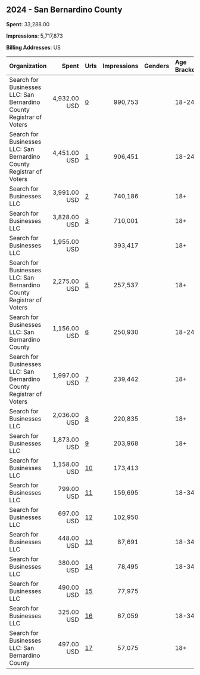 ## 2024 - San Bernardino County 
**Spent**: 33,288.00

**Impressions**: 5,717,873

**Billing Addresses**: US

|Organization|Spent|Urls|Impressions|Genders|Age Brackets|Country Codes|
|:---|---:|:---|---:|:---|:---|:---|
|Search for Businesses  LLC: San Bernardino County Registrar of Voters|4,932.00 USD|[0](https://www.snap.com/political-ads/asset/64fab6013dcb3461472bbdcec9746885dd4456e354c9385344b0ec1b4ccce78b?mediaType=jpg)|990,753||18-24|united states|
|Search for Businesses  LLC: San Bernardino County Registrar of Voters|4,451.00 USD|[1](https://www.snap.com/political-ads/asset/3471c4dbb09dabc818912083991303f0a365560cff2b6228bf4dc5d205098c4a?mediaType=mp4)|906,451||18-24|united states|
|Search for Businesses  LLC|3,991.00 USD|[2](https://www.snap.com/political-ads/asset/38df6e353f2608cb5191598031a499ae15ec6b3e7e7e39dc2a37f383a256ffd2?mediaType=mp4)|740,186||18+|united states|
|Search for Businesses  LLC|3,828.00 USD|[3](https://www.snap.com/political-ads/asset/51983f262601e214c62bff0a17e8a8f6bcc87c0776ab5979a3a5aa122bce7443?mediaType=mp4)|710,001||18+|united states|
|Search for Businesses  LLC|1,955.00 USD||393,417||18+|united states|
|Search for Businesses  LLC: San Bernardino County Registrar of Voters|2,275.00 USD|[5](https://www.snap.com/political-ads/asset/d59d1f098fef92405d89808093ceee69e77be0499d23fec4b27be3c3846b7ab1?mediaType=jpg)|257,537||18+|united states|
|Search for Businesses  LLC: San Bernardino County|1,156.00 USD|[6](https://www.snap.com/political-ads/asset/d773e20e220412532119b58a2ba51302b75f4db35a4d0c35648968e874dc4493?mediaType=jpg)|250,930||18-24|united states|
|Search for Businesses  LLC: San Bernardino County Registrar of Voters|1,997.00 USD|[7](https://www.snap.com/political-ads/asset/66d007c11e1797bc89499e45036a48963f98e6ac6944fc662c49538f0aaf9df3?mediaType=mp4)|239,442||18+|united states|
|Search for Businesses  LLC|2,036.00 USD|[8](https://www.snap.com/political-ads/asset/7b32e0b1179f8e0e8eb9150bdcfffcb371a4c2405b969a791fd4c5f652bb50ea?mediaType=mp4)|220,835||18+|united states|
|Search for Businesses  LLC|1,873.00 USD|[9](https://www.snap.com/political-ads/asset/f3d6c40937b5fffb4ab38a08c06d289e6c71eda8ec1cf80ff42511bec5137ae3?mediaType=mp4)|203,968||18+|united states|
|Search for Businesses  LLC|1,158.00 USD|[10](https://www.snap.com/political-ads/asset/8887276f97a03cd1554fe5b67338481b88d4e78e8999c9d0b62a87f3a5f953d4?mediaType=jpg)|173,413|||united states|
|Search for Businesses  LLC|799.00 USD|[11](https://www.snap.com/political-ads/asset/8ea8d9cc2a1dd0693fb510591b5a57ad6afbe8ffd91eabe32de31c41ee6946ea?mediaType=jpg)|159,695||18-34|united states|
|Search for Businesses  LLC|697.00 USD|[12](https://www.snap.com/political-ads/asset/470a4cbda8a60fada7a84bda3e22808f441651a88f2b7c8cbb550c65bca9a94c?mediaType=jpg)|102,950|||united states|
|Search for Businesses  LLC|448.00 USD|[13](https://www.snap.com/political-ads/asset/adbe679a18fbc29d988b071591ed260a608d48fcc95f18839d96714384aa0765?mediaType=jpg)|87,691||18-34|united states|
|Search for Businesses  LLC|380.00 USD|[14](https://www.snap.com/political-ads/asset/a8d1088d5b17ced9acf58a6650f1bea4fedfc4414e3b3928fc92fee4c0e10e31?mediaType=mp4)|78,495||18-34|united states|
|Search for Businesses  LLC|490.00 USD|[15](https://www.snap.com/political-ads/asset/b381dae7610250b36d755f7e431e34dfd55791daf549144cc12a33aea28a417d?mediaType=mp4)|77,975|||united states|
|Search for Businesses  LLC|325.00 USD|[16](https://www.snap.com/political-ads/asset/943fad2c88f0e46ae93f3180fee8b9bbe2fd6eea959bb6317a463e849dd502e3?mediaType=jpg)|67,059||18-34|united states|
|Search for Businesses  LLC: San Bernardino County|497.00 USD|[17](https://www.snap.com/political-ads/asset/3fb6d5a281a3d97738b1fa078094ccf09b501c5af77616d9883a6456b6e38208?mediaType=jpg)|57,075||18+|united states|
